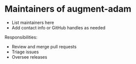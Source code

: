 # Maintainers of augment-adam

- List maintainers here
- Add contact info or GitHub handles as needed

Responsibilities:

- Review and merge pull requests
- Triage issues
- Oversee releases
